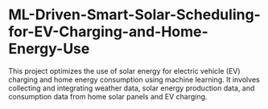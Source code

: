 # ML-Driven-Smart-Solar-Scheduling-for-EV-Charging-and-Home-Energy-Use
This project optimizes the use of solar energy for electric vehicle (EV) charging and home energy consumption using machine learning. It involves collecting and integrating weather data, solar energy production data, and consumption data from home solar panels and EV charging.
